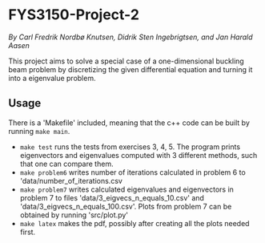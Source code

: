 # FYS3150-Project-2
*By Carl Fredrik Nordbø Knutsen, Didrik Sten Ingebrigtsen, and Jan Harald Aasen*

This project aims to solve a special case of a one-dimensional buckling beam problem by discretizing the given differential equation and turning it into a eigenvalue problem.

## Usage
There is a 'Makefile' included, meaning that the c++ code can be built by running `make main`.

* `make test` runs the tests from exercises 3, 4, 5. The program prints eigenvectors and eigenvalues computed with 3 different methods, such that one can compare them.
* `make problem6` writes number of iterations calculated in problem 6 to 'data/number_of_iterations.csv
* `make problem7` writes calculated eigenvalues and eigenvectors in problem 7 to files 'data/3_eigvecs_n_equals_10.csv' and 'data/3_eigvecs_n_equals_100.csv'. Plots from problem 7 can be obtained by running 'src/plot.py'
* `make latex` makes the pdf, possibly after creating all the plots needed first.
